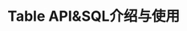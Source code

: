 Table API&SQL介绍与使用
================================================================================
